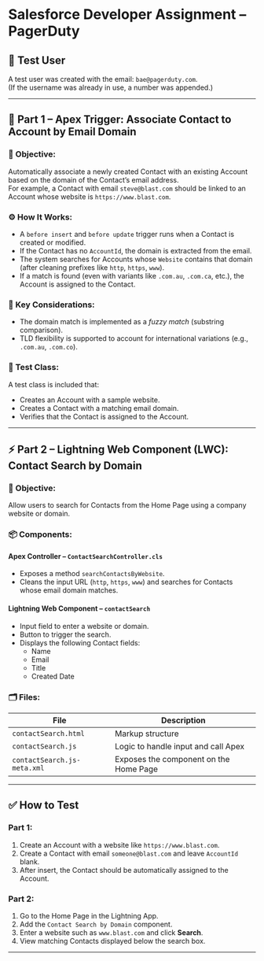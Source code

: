 # Salesforce Developer Assignment – PagerDuty

## 👤 Test User

A test user was created with the email: `bae@pagerduty.com`.  
(If the username was already in use, a number was appended.)

---

## 🧩 Part 1 – Apex Trigger: Associate Contact to Account by Email Domain

### 🎯 Objective:
Automatically associate a newly created Contact with an existing Account based on the domain of the Contact’s email address.  
For example, a Contact with email `steve@blast.com` should be linked to an Account whose website is `https://www.blast.com`.

### ⚙️ How It Works:
- A `before insert` and `before update` trigger runs when a Contact is created or modified.
- If the Contact has no `AccountId`, the domain is extracted from the email.
- The system searches for Accounts whose `Website` contains that domain (after cleaning prefixes like `http`, `https`, `www`).
- If a match is found (even with variants like `.com.au`, `.com.ca`, etc.), the Account is assigned to the Contact.

### 📌 Key Considerations:
- The domain match is implemented as a *fuzzy match* (substring comparison).
- TLD flexibility is supported to account for international variations (e.g., `.com.au`, `.com.co`).

### 🧪 Test Class:
A test class is included that:
- Creates an Account with a sample website.
- Creates a Contact with a matching email domain.
- Verifies that the Contact is assigned to the Account.

---

## ⚡ Part 2 – Lightning Web Component (LWC): Contact Search by Domain

### 🎯 Objective:
Allow users to search for Contacts from the Home Page using a company website or domain.

### 📦 Components:

#### **Apex Controller – `ContactSearchController.cls`**
- Exposes a method `searchContactsByWebsite`.
- Cleans the input URL (`http`, `https`, `www`) and searches for Contacts whose email domain matches.

#### **Lightning Web Component – `contactSearch`**
- Input field to enter a website or domain.
- Button to trigger the search.
- Displays the following Contact fields:
  - Name
  - Email
  - Title
  - Created Date

### 🗂️ Files:

| File                        | Description                               |
|----------------------------|-------------------------------------------|
| `contactSearch.html`       | Markup structure                          |
| `contactSearch.js`         | Logic to handle input and call Apex       |
| `contactSearch.js-meta.xml`| Exposes the component on the Home Page    |

---

## ✅ How to Test

### Part 1:
1. Create an Account with a website like `https://www.blast.com`.
2. Create a Contact with email `someone@blast.com` and leave `AccountId` blank.
3. After insert, the Contact should be automatically assigned to the Account.

### Part 2:
1. Go to the Home Page in the Lightning App.
2. Add the `Contact Search by Domain` component.
3. Enter a website such as `www.blast.com` and click **Search**.
4. View matching Contacts displayed below the search box.

---
